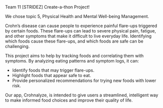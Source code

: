 Team 11 [STRIDEZ] Create-a-thon Project! 

We chose topic 5, Physical Health and Mental Well-being Management.

Crohn’s disease can cause people to experience painful flare-ups triggered by certain foods. These flare-ups can lead to severe physical pain, fatigue, and other symptoms that make it difficult to live everyday life. Identifying which foods cause these flare-ups, and which foods are safe can be challenging.

This project aims to help by tracking foods and correlating them with symptoms. By analyzing eating patterns and symptom logs, it can:
 - Identify foods that may trigger flare-ups.
 - Highlight foods that appear safe to eat.
 - Provide personalized recommendations for trying new foods with lower risk.

Our app, Crohnalyze, is intended to give users a streamlined, intelligent way to make informed food choices and improve their quality of life.
